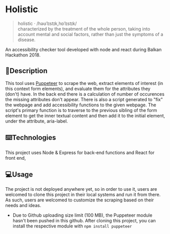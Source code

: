 # Holistic
> holistic ‧ /həʊˈlɪstɪk,hɒˈlɪstɪk/ <br> characterized by the treatment of the whole person, taking into account mental and social factors, rather than just the symptoms of a disease.

An accessibility checker tool developed with node and react during Balkan Hackathon 2018.<br>
## 📝Description
This tool uses <a href="https://github.com/GoogleChrome/puppeteer">Puppeteer</a> to scrape the web, extract elements of interest (in this context form elements), and evaluate them for the attributes they (don't) have.
In the back end there is a calculation of number of occurences the missing attributes don't appear.
There is also a script generated to "fix" the webpage and add accessibility functions to the given webpage. The script's primary function is to traverse to the previous sibling of the form element to get the inner textual content and then add it to the initial element, under the attribute, aria-label.

## ⌨️Technologies
This project uses Node & Express for back-end functions and React for front end, 

## 💻Usage
The project is not deployed anywhere yet, so in order to use it, users are welcomed to clone this project in their local systems and run it from there. As such, users are welcomed to customize the scraping based on their needs and ideas.
* Due to Github uploading size limit (100 MB), the Puppeteer module hasn't been pushed in this github. After cloning this project, you can install the respective module with ```npm install puppeteer```
